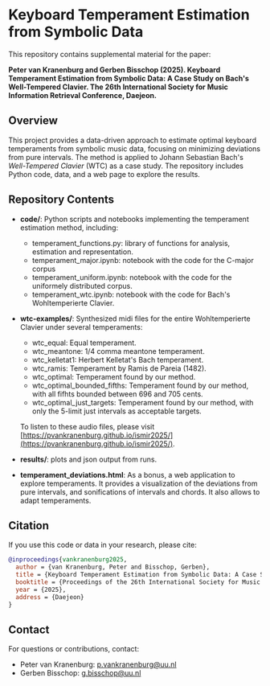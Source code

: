 # Keyboard Temperament Estimation from Symbolic Data

This repository contains supplemental material for the paper:

**Peter van Kranenburg and Gerben Bisschop (2025). Keyboard Temperament Estimation from Symbolic Data: A Case Study on Bach's Well-Tempered Clavier. The 26th International Society for Music Information Retrieval Conference, Daejeon.**

## Overview

This project provides a data-driven approach to estimate optimal keyboard temperaments from symbolic music data, focusing on minimizing deviations from pure intervals. The method is applied to Johann Sebastian Bach's *Well-Tempered Clavier* (WTC) as a case study. The repository includes Python code, data, and a web page to explore the results.

## Repository Contents

- **code/**: Python scripts and notebooks implementing the temperament estimation method, including:
  - temperament_functions.py: library of functions for analysis, estimation and representation.
  - temperament_major.ipynb: notebook with the code for the C-major corpus
  - temperament_uniform.ipynb: notebook with the code for the uniformely distributed corpus.
  - temperament_wtc.ipynb: notebook with the code for Bach's Wohltemperierte Clavier.
- **wtc-examples/**: Synthesized midi files for the entire Wohltemperierte Clavier under several temperaments:
  - wtc_equal: Equal temperament.
  - wtc_meantone: 1/4 comma meantone temperament.
  - wtc_kelletat1: Herbert Kelletat's Bach temperament.
  - wtc_ramis: Temperament by Ramis de Pareia (1482).
  - wtc_optimal: Temperament found by our method.
  - wtc_optimal_bounded_fifths: Temperament found by our method, with all fifhts bounded between 696 and 705 cents.
  - wtc_optimal_just_targets: Temperament found by our method, with only the 5-limit just intervals as acceptable targets.
  
  To listen to these audio files, please visit [https://pvankranenburg.github.io/ismir2025/](https://pvankranenburg.github.io/ismir2025/).
- **results/**: plots and json output from runs.
- **temperament_deviations.html**: As a bonus, a web application to explore temperaments. It provides a visualization of the deviations from pure intervals, and sonifications of intervals and chords. It also allows to adapt temperaments.


## Citation

If you use this code or data in your research, please cite:

```bibtex
@inproceedings{vankranenburg2025,
  author = {van Kranenburg, Peter and Bisschop, Gerben},
  title = {Keyboard Temperament Estimation from Symbolic Data: A Case Study on Bach's Well-Tempered Clavier},
  booktitle = {Proceedings of the 26th International Society for Music Information Retrieval Conference},
  year = {2025},
  address = {Daejeon}
}
```

## Contact

For questions or contributions, contact:
- Peter van Kranenburg: p.vankranenburg@uu.nl
- Gerben Bisschop: g.bisschop@uu.nl